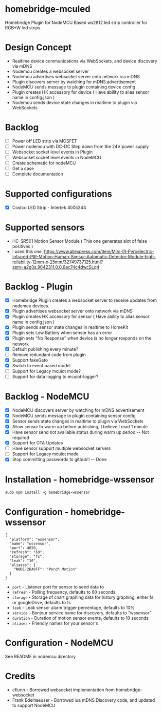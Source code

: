 # homebridge-mculed
Homebridge Plugin for NodeMCU Based ws2812 led strip controller for RGB+W led strips

# Design Concept

* Realtime device communications via WebSockets, and device discovery via mDNS
* Nodemcu creates a websocket server
* Nodemcu advertises websocket server onto network via mDNS
* Plugin discovers server by watching for mDNS advertisement
* NodeMCU sends message to plugin containing device config
* Plugin creates HK accessory for device ( Have ability to alias sensor name in config.json )
* Nodemcu sends device state changes in realtime to plugin via WebSockets

# Backlog

* [ ] Power off LED strip via MOSFET
* [ ] Power nodemcu with DC-DC Step down from the 24V power supply
* [ ] Websocket socket level events in Plugin
* [ ] Websocket socket level events in NodeMCU
* [ ] Create schematic for nodeMCU
* [ ] Get a case
* [ ] Complete documentation

# Supported configurations

* [x] Costco LED Strip - Intertek 4005244

# Supported sensors

* HC-SR501 Motion Sensor Module ( This one generates alot of false positives )
* I used this one, https://www.aliexpress.com/item/Mini-IR-Pyroelectric-Infrared-PIR-Motion-Human-Sensor-Automatic-Detector-Module-high-reliability-12mm-x-25mm/32749737125.html?spm=a2g0s.9042311.0.0.6ec74c4dwcSLq4

# Backlog - Plugin

* [x] Homebridge Plugin creates a websocket server to receive updates from nodemcu devices.
* [x] Plugin advertises websocket server onto network via mDNS
* [x] Plugin creates HK accessory for sensor ( Have ability to alias sensor name in config.json )
* [x] Plugin sends sensor state changes in realtime to HomeKit
* [x] Plugin sets Low Battery when sensor has an error
* [x] Plugin sets "No Response" when device is no longer responds on the network
* [x] Default publishing every minute?
* [ ] Remove redundant code from plugin
* [X] Support fakeGato
* [X] Switch to event based model
* [ ] Support for Legacy mcuiot mode?
* [ ] Support for data logging to mcuiot-logger?

# Backlog - NodeMCU

* [x] NodeMCU discovers server by watching for mDNS advertisement
* [x] NodeMCU sends message to plugin containing sensor config
* [x] Sensor sends state changes in realtime to plugin via WebSockets
* [x] Allow sensor to warm up before publishing, I believe I read 1 minute
* [x] Have sensor send not available status during warm up period -- Not required
* [x] Support for OTA Updates
* [ ] Have sensor support multiple websocket servers
* [ ] Support for Legacy mcuiot mode
* [x] Stop committing passwords to github!! -- Done

# Installation - homebridge-wssensor

```
sudo npm install -g homebridge-wssensor
```

# Configuration - homebridge-wssensor

```
{
  "platform": "wssensor",
  "name": "wssensor",
  "port": 4050,
  "refresh": "60",
  "storage": "fs",
  "leak": "10",
  "aliases": {
    "NODE-2BA0FF": "Porch Motion"
  }
}
```

* `port`      - Listener port for sensor to send data to
* `refresh`   - Polling frequency, defaults to 60 seconds
* `storage`   - Storage of chart graphing data for history graphing, either fs or googleDrive, defaults to fs
* `leak`      - Leak sensor alarm trigger percentage, defaults to 10%
* `service`   - Bonjour service name for discovery, defaults to "wssensor"
* `duration`  - Duration of motion sensor events, defaults to 10 seconds
* `aliases`   - Friendly names for your sensor's

# Configuration - NodeMCU

See README in nodemcu directory

# Credits

* cflurin - Borrowed websocket implementation from homebridge-websocket
* Frank Edelhaeuser - Borrowed lua mDNS Discovery code, and updated to support NodeMCU

